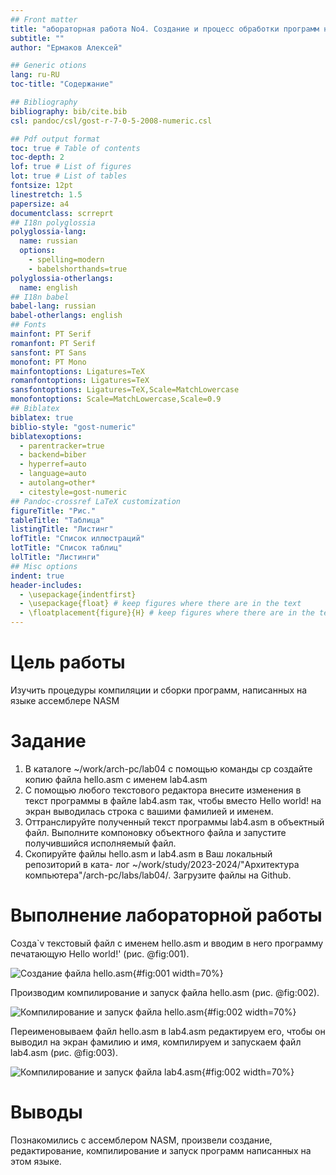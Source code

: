 ```yaml
---
## Front matter
title: "абораторная работа No4. Создание и процесс обработки программ на языке ассемблера NASM"
subtitle: ""
author: "Ермаков Алексей"

## Generic otions
lang: ru-RU
toc-title: "Содержание"

## Bibliography
bibliography: bib/cite.bib
csl: pandoc/csl/gost-r-7-0-5-2008-numeric.csl

## Pdf output format
toc: true # Table of contents
toc-depth: 2
lof: true # List of figures
lot: true # List of tables
fontsize: 12pt
linestretch: 1.5
papersize: a4
documentclass: scrreprt
## I18n polyglossia
polyglossia-lang:
  name: russian
  options:
	- spelling=modern
	- babelshorthands=true
polyglossia-otherlangs:
  name: english
## I18n babel
babel-lang: russian
babel-otherlangs: english
## Fonts
mainfont: PT Serif
romanfont: PT Serif
sansfont: PT Sans
monofont: PT Mono
mainfontoptions: Ligatures=TeX
romanfontoptions: Ligatures=TeX
sansfontoptions: Ligatures=TeX,Scale=MatchLowercase
monofontoptions: Scale=MatchLowercase,Scale=0.9
## Biblatex
biblatex: true
biblio-style: "gost-numeric"
biblatexoptions:
  - parentracker=true
  - backend=biber
  - hyperref=auto
  - language=auto
  - autolang=other*
  - citestyle=gost-numeric
## Pandoc-crossref LaTeX customization
figureTitle: "Рис."
tableTitle: "Таблица"
listingTitle: "Листинг"
lofTitle: "Список иллюстраций"
lotTitle: "Список таблиц"
lolTitle: "Листинги"
## Misc options
indent: true
header-includes:
  - \usepackage{indentfirst}
  - \usepackage{float} # keep figures where there are in the text
  - \floatplacement{figure}{H} # keep figures where there are in the text
---
```


# Цель работы

Изучить процедуры компиляции и сборки программ, написанных на языке ассемблере NASM
# Задание

1. В каталоге ~/work/arch-pc/lab04 с помощью команды cp создайте копию файла
hello.asm с именем lab4.asm
2. С помощью любого текстового редактора внесите изменения в текст программы в
файле lab4.asm так, чтобы вместо Hello world! на экран выводилась строка с вашими
фамилией и именем.
3. Оттранслируйте полученный текст программы lab4.asm в объектный файл. Выполните
компоновку объектного файла и запустите получившийся исполняемый файл.
4. Скопируйте файлы hello.asm и lab4.asm в Ваш локальный репозиторий в ката-
лог ~/work/study/2023-2024/"Архитектура компьютера"/arch-pc/labs/lab04/.
Загрузите файлы на Github.



# Выполнение лабораторной работы

Созда`v текстовый файл с именем hello.asm и вводим в него программу печатающую Hello world!' (рис. @fig:001).

![Создание файла hello.asm ](4-1.png){#fig:001 width=70%}

Производим компилирование и запуск файла hello.asm (рис. @fig:002).

![Компилирование и запуск файла hello.asm ](4-2.png){#fig:002 width=70%}

Переименовываем файл hello.asm в lab4.asm редактируем его, чтобы он выводил на экран фамилию и имя, компилируем и запускаем файл lab4.asm (рис. @fig:003).

![Компилирование и запуск файла lab4.asm ](4-3.png){#fig:002 width=70%}


# Выводы

Познакомились с ассемблером NASM, произвели создание, редактирование, компилирование и запуск программ написанных на этом языке.


